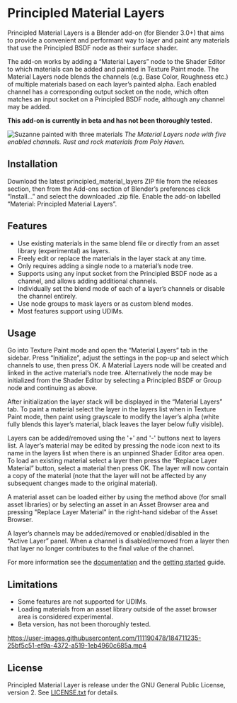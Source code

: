 # Principled Material Layers
Principled Material Layers is a Blender add-on (for Blender 3.0+) that aims to 
provide a convenient and performant way to layer and paint any materials that 
use the Principled BSDF node as their surface shader.

The add-on works by adding a “Material Layers” node to the Shader Editor to
which materials can be added and painted in Texture Paint mode. The Material
Layers node blends the channels (e.g. Base Color, Roughness etc.) of multiple
materials based on each layer’s painted alpha. Each enabled channel has a
corresponding output socket on the node, which often matches an input socket on
a Principled BSDF node, although any channel may be added.

**This add-on is currently in beta and has not been thoroughly tested.**

![Suzanne painted with three materials](
https://user-images.githubusercontent.com/111190478/184520872-12deb2ec-1857-4e57-a20c-892b7e21e050.jpg)
*The Material Layers node with five enabled channels. Rust and rock materials*
*from Poly Haven.*

## Installation
Download the latest principled_material_layers ZIP file from the releases 
section, then from the Add-ons section of Blender’s preferences click 
“Install...” and select the downloaded .zip file. Enable the add-on labelled 
“Material: Principled Material Layers”.

## Features
- Use existing materials in the same blend file or directly from an asset
library (experimental) as layers.
- Freely edit or replace the materials in the layer stack at any time.
- Only requires adding a single node to a material’s node tree.
- Supports using any input socket from the Principled BSDF node as a channel,
and allows adding additional channels.
- Individually set the blend mode of each of a layer’s channels or disable the
channel entirely.
- Use node groups to mask layers or as custom blend modes.
- Most features support using UDIMs.

## Usage
Go into Texture Paint mode and open the “Material Layers” tab in the sidebar.
Press “Initialize”, adjust the settings in the pop-up and select which channels
to use, then press OK. A Material Layers node will be created and linked in the
active material’s node tree. Alternatively the node may be initialized from the
Shader Editor by selecting a Principled BSDF or Group node and continuing as
above.

After initialization the layer stack will be displayed in the
“Material Layers” tab. To paint a material select the layer in the layers list
when in Texture Paint mode, then paint using grayscale to modify the layer’s
alpha (white fully blends this layer’s material, black leaves the layer below
fully visible).

Layers can be added/removed using the '+' and '-' buttons next to layers list.
A layer’s material may be edited by pressing the node icon next to its name in
the layers list when there is an unpinned Shader Editor area open.
To load an existing material select a layer then press the “Replace Layer
Material” button, select a material then press OK. The layer will now contain a
copy of the material (note that the layer will not be affected by any subsequent
changes made to the original material).

A material asset can be loaded either by using the method above (for small
asset libraries) or by selecting an asset in an Asset Browser area and pressing
"Replace Layer Material" in the right-hand sidebar of the Asset Browser.

A layer’s channels may be added/removed or enabled/disabled in the “Active
Layer” panel. When a channel is disabled/removed from a layer then that layer
no longer contributes to the final value of the channel.

For more information see the 
[documentation](https://github.com/avelgest/principled-material-layers/wiki)
and the [getting started](https://github.com/avelgest/principled-material-layers/wiki/Getting-Started)
guide.

## Limitations
- Some features are not supported for UDIMs.
- Loading materials from an asset library outside of the asset browser area is
 considered experimental.
- Beta version, has not been thoroughly tested.
 
 https://user-images.githubusercontent.com/111190478/184711235-25bf5c51-ef9a-4372-a519-1eb4960c685a.mp4

## License
Principled Material Layer is release under the GNU General Public License,
version 2. See [LICENSE.txt](/LICENSE.txt) for details.

